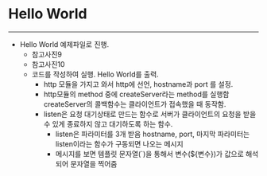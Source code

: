 # Hello World
***
+ Hello World 예제파일로 진행.
  + 참고사진9
  + 참고사진10
  + 코드를 작성하여 실행. Hello World를 출력.
    + http 모듈을 가지고 와서 http에 선언, hostname과 port 를 설정. 
    + http모듈의 method 중에 createServer라는 method를 실행함 createServer의 콜백함수는 클라이언트가 접속했을 때 동작함.
    + listen은 요청 대기상태로 만드는 함수로 서버가 클라이언트의 요청을 받을 수 있게 종료하지 않고 대기하도록 하는 함수.
      + listen은 파라미터를 3개 받음 hostname, port, 마지막 파라미터는 listen이라는 함수가 구동되면 나오는 메시지
      + 메시지를 보면 템플릿 문자열(`)을 통해서 변수(${변수})가 값으로 해석되어 문자열을 찍어줌  
